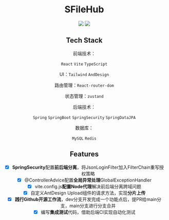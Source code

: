 <div align="center">

<h1 style="border-bottom: none">
    <b>SFileHub</b><br />
</h1>

<div align="center">

[![](https://github.com/KeyonYan/SFileHub/workflows/Java%20CI%20with%20Maven/badge.svg)](https://github.com/KeyonYan/SFileHub/actions/workflows/maven.yml)
[![](https://github.com/KeyonYan/SFileHub/workflows/Node.js%20CI/badge.svg)](https://github.com/KeyonYan/SFileHub/actions/workflows/node.yml)

</div>

## Tech Stack

前端技术：

`React` `Vite` `TypeScript`

UI：`Tailwind` `AndDesign`

路由管理：`React-router-dom`

状态管理：`zustand`

后端技术：

`Spring` `SpringBoot` `SpringSecurity` `SpringDataJPA`

数据库：

`MySQL` `Redis`

## Features

* [X] **SpringSecurity**配置**前后端分离**，将JsonLoginFilter加入FilterChain重写授权策略
* [X] @ControllerAdvice配置**全局异常处理**GlobalExceptionHandler
* [X] vite.config.js**配置Node代理**解决前后端分离跨域问题
* [X] 自定义AntDesign Upload组件的请求方法，实现**分片上传**
* [X] **践行Github开源工作流**，dev分支开发完成一个功能点后，提PR给main分支，main分支进行分支合并
* [X] 编写**集成测试**代码，借助后端CI实现自动化测试
